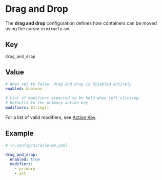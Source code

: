 # Drag and Drop
The **drag and drop** configuration defines how containers can be moved using
the cursor in `miracle-wm`.

## Key
```
drag_and_drop
```

## Value
```yaml
# When set to false, drag and drop is disabled entirely
enabled: boolean

# List of modifiers expected to be held when left clicking.
# Defaults to the primary action key
modifiers: String[]
```

For a list of valid modifiers, see [Action Key](action_key.md).

## Example
```yaml
# ~/.config/miracle-wm.yaml

drag_and_drop:
  enabled: true
  modifiers:
    - primary
    - alt
```

